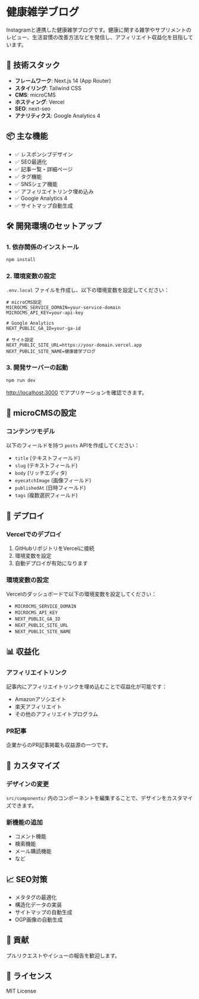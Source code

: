 # 健康雑学ブログ

Instagramと連携した健康雑学ブログです。健康に関する雑学やサプリメントのレビュー、生活習慣の改善方法などを発信し、アフィリエイト収益化を目指しています。

## 🚀 技術スタック

- **フレームワーク**: Next.js 14 (App Router)
- **スタイリング**: Tailwind CSS
- **CMS**: microCMS
- **ホスティング**: Vercel
- **SEO**: next-seo
- **アナリティクス**: Google Analytics 4

## 📦 主な機能

- ✅ レスポンシブデザイン
- ✅ SEO最適化
- ✅ 記事一覧・詳細ページ
- ✅ タグ機能
- ✅ SNSシェア機能
- ✅ アフィリエイトリンク埋め込み
- ✅ Google Analytics 4
- ✅ サイトマップ自動生成

## 🛠️ 開発環境のセットアップ

### 1. 依存関係のインストール

```bash
npm install
```

### 2. 環境変数の設定

`.env.local` ファイルを作成し、以下の環境変数を設定してください：

```env
# microCMS設定
MICROCMS_SERVICE_DOMAIN=your-service-domain
MICROCMS_API_KEY=your-api-key

# Google Analytics
NEXT_PUBLIC_GA_ID=your-ga-id

# サイト設定
NEXT_PUBLIC_SITE_URL=https://your-domain.vercel.app
NEXT_PUBLIC_SITE_NAME=健康雑学ブログ
```

### 3. 開発サーバーの起動

```bash
npm run dev
```

[http://localhost:3000](http://localhost:3000) でアプリケーションを確認できます。

## 📝 microCMSの設定

### コンテンツモデル

以下のフィールドを持つ `posts` APIを作成してください：

- `title` (テキストフィールド)
- `slug` (テキストフィールド)
- `body` (リッチエディタ)
- `eyecatchImage` (画像フィールド)
- `publishedAt` (日時フィールド)
- `tags` (複数選択フィールド)

## 🚀 デプロイ

### Vercelでのデプロイ

1. GitHubリポジトリをVercelに接続
2. 環境変数を設定
3. 自動デプロイが有効になります

### 環境変数の設定

Vercelのダッシュボードで以下の環境変数を設定してください：

- `MICROCMS_SERVICE_DOMAIN`
- `MICROCMS_API_KEY`
- `NEXT_PUBLIC_GA_ID`
- `NEXT_PUBLIC_SITE_URL`
- `NEXT_PUBLIC_SITE_NAME`

## 📊 収益化

### アフィリエイトリンク

記事内にアフィリエイトリンクを埋め込むことで収益化が可能です：

- Amazonアソシエイト
- 楽天アフィリエイト
- その他のアフィリエイトプログラム

### PR記事

企業からのPR記事掲載も収益源の一つです。

## 🔧 カスタマイズ

### デザインの変更

`src/components/` 内のコンポーネントを編集することで、デザインをカスタマイズできます。

### 新機能の追加

- コメント機能
- 検索機能
- メール購読機能
- など

## 📈 SEO対策

- メタタグの最適化
- 構造化データの実装
- サイトマップの自動生成
- OGP画像の自動生成

## 🤝 貢献

プルリクエストやイシューの報告を歓迎します。

## 📄 ライセンス

MIT License
